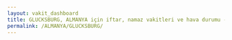 ```yaml
---
layout: vakit_dashboard
title: GLUCKSBURG, ALMANYA için iftar, namaz vakitleri ve hava durumu - ilçe/eyalet seç
permalink: /ALMANYA/GLUCKSBURG/
---
```


<script type="text/javascript">
  var GLOBAL_COUNTRY = 'ALMANYA';
  var GLOBAL_CITY = 'GLUCKSBURG';
  var GLOBAL_STATE = '';
  var lat = 72;
  var lon = 21;
</script>
